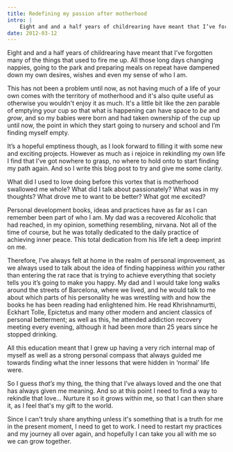 ```yaml
---
title: Redefining my passion after motherhood
intro: |
    Eight and and a half years of childrearing have meant that I’ve forgotten many of the things that used to fire me up and even my sense of who I am.
date: 2012-03-12
---
```


Eight and and a half years of childrearing have meant that I’ve forgotten many of the things that used to fire me up. All those long days changing nappies, going to the park and preparing meals on repeat have dampened down my own desires, wishes and even my sense of who I am.

This has not been a problem until now, as not having much of a life of your own comes with the territory of motherhood and it's also quite useful as otherwise you wouldn't enjoy it as much. It's a little bit like the zen parable of emptying your cup so that what is happening can have space to *be* and *grow*, and so my babies were born and had taken ownership of the cup up until now, the point in which they start going to nursery and school and I’m finding myself empty.

It’s a hopeful emptiness though, as I look forward to filling it with some new and exciting projects. However as much as i rejoice in rekindling my own life I find that I’ve got nowhere to grasp, no where to hold onto to start finding my path again. And so I write this blog post to try and give me some clarity.

What did I used to love doing before this vortex that is motherhood swallowed me whole? What did I talk about passionately? What was in my thoughts? What drove me to want to be better? What got me excited?

Personal development books, ideas and practices have as far as I can remember been part of who I am. My dad was a recovered Alcoholic that had reached, in my opinion, something resembling, nirvana. Not all of the time of course, but he was totally dedicated to the daily practice of achieving inner peace. This total dedication from his life left a deep imprint on me.

Therefore, I’ve always felt at home in the realm of personal improvement, as we always used to talk about the idea of finding happiness *within you* rather than entering the rat race that is trying to achieve everything that society tells you it’s going to make you happy. My dad and I would take long walks around the streets of Barcelona, where we lived, and he would talk to me about which parts of his personality he was wrestling with and how the books he has been reading had enlightened him. He read Khrishnamurtti, Eckhart Tolle, Epictetus and many other modern and ancient classics of personal betterment; as well as this, he attended addiction recovery meeting every evening, although it had been more than 25 years since he stopped drinking.

All this education meant that I grew up having a very rich internal map of myself as well as a strong personal compass that always guided me towards finding what the inner lessons that were hidden in ‘normal’ life were.

So I guess *that’s* my thing, the thing that I’ve always loved and the one that has always given me meaning. And so at this point I need to find a way to rekindle that love… Nurture it so it grows within me, so that I can then share it, as I feel that's my gift to the world.

Since I can't truly share anything unless it's something that is a truth for me in the present moment, I need to get to work. I need to restart my practices and my journey all over again, and hopefully I can take you all with me so we can grow together.
